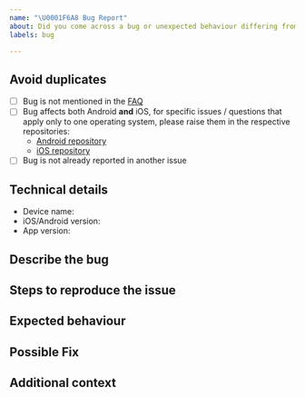 ```yaml
---
name: "\U0001F6A8 Bug Report"
about: Did you come across a bug or unexpected behaviour differing from the docs?
labels: bug

---
```

<!--
Thanks for reporting a bug 🙌 ❤️

Before opening a new issue, please make sure that we do not have any duplicates already open. You can ensure this by searching the issue list for this repository. If there is a duplicate, please close your issue and add a comment to the existing issue instead.

Also, be sure to check our documentation first: https://github.com/corona-warn-app/cwa-documentation
-->

## Avoid duplicates
* [ ] Bug is not mentioned in the [FAQ](https://www.coronawarn.app/en/faq/)
* [ ] Bug affects both Android **and** iOS, for specific issues / questions that apply only to one operating system, please raise them in the respective repositories:
    * [Android repository](https://github.com/corona-warn-app/cwa-app-android)
    * [iOS repository](https://github.com/corona-warn-app/cwa-app-ios)
* [ ] Bug is not already reported in another issue

## Technical details

- Device name:
- iOS/Android version:
- App version:

## Describe the bug

<!-- Describe your issue, but please be descriptive! Thanks again 🙌 ❤️ -->

## Steps to reproduce the issue

<!-- include screenshots, logs, code or other info to help explain your problem -->

<!--
1. Go to '...'
2. Click on '....'
3. Scroll down to '....'
4. See error
-->

## Expected behaviour

<!-- A clear and concise description of what you expected to happen. -->

## Possible Fix

<!--- Not obligatory, but suggest a fix or reason for the bug -->

## Additional context

<!-- Add any other context about the problem here. -->
